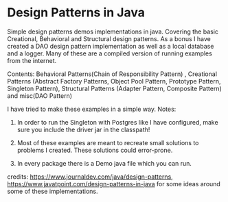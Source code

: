 # Design Patterns in Java
Simple design patterns demos implementations in java. Covering the basic Creational, Behavioral and Structural design patterns. 
As a bonus I have created a DAO design pattern implementation as well as a local database and a logger.
Many of these are a compiled version of running examples from the internet.

Contents: Behavioral Patterns(Chain of Responsibility Pattern) , Creational Patterns (Abstract Factory Patterns, Object Pool Pattern, Prototype Pattern, Singleton Pattern),  Structural Patterns (Adapter Pattern, Composite Pattern) and misc(DAO Pattern)

I have tried to make these examples in a simple way.
Notes: 


1) In order to run the Singleton with Postgres like I have configured, make sure you include the driver jar in the classpath!
2) Most of these examples are meant to recreate small solutions to problems I created. These solutions could error-prone.

3) In every package there is a Demo java file which you can run.

credits: https://www.journaldev.com/java/design-patterns,
         https://www.javatpoint.com/design-patterns-in-java for some ideas around some of these implementations.
